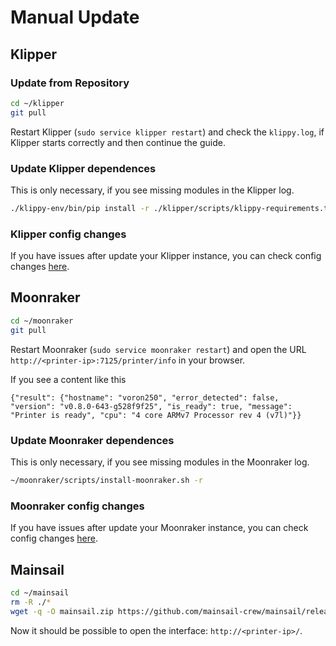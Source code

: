 # Manual Update

## Klipper

### Update from Repository <a href="#update-from-repository" id="update-from-repository"></a>

```bash
cd ~/klipper
git pull
```

Restart Klipper (`sudo service klipper restart`) and check the `klippy.log`, if Klipper starts correctly and then continue the guide.

### Update Klipper dependences

This is only necessary, if you see missing modules in the Klipper log.

```bash
./klippy-env/bin/pip install -r ./klipper/scripts/klippy-requirements.txt
```

### Klipper config changes <a href="#klipper-config-changes" id="klipper-config-changes"></a>

If you have issues after update your Klipper instance, you can check config changes [here](https://www.klipper3d.org/Config\_Changes.html).

## Moonraker

```bash
cd ~/moonraker
git pull
```

Restart Moonraker (`sudo service moonraker restart`) and open the URL `http://<printer-ip>:7125/printer/info` in your browser.

If you see a content like this

```
{"result": {"hostname": "voron250", "error_detected": false, "version": "v0.8.0-643-g528f9f25", "is_ready": true, "message": "Printer is ready", "cpu": "4 core ARMv7 Processor rev 4 (v7l)"}}
```

### &#x20;Update Moonraker dependences <a href="#update-moonraker-dependence" id="update-moonraker-dependence"></a>

This is only necessary, if you see missing modules in the Moonraker log.

```bash
~/moonraker/scripts/install-moonraker.sh -r
```

### &#x20;Moonraker config changes <a href="#moonraker-config-changes" id="moonraker-config-changes"></a>

If you have issues after update your Moonraker instance, you can check config changes [here](https://moonraker.readthedocs.io/en/latest/user\_changes/).

## Mainsail

```bash
cd ~/mainsail
rm -R ./*
wget -q -O mainsail.zip https://github.com/mainsail-crew/mainsail/releases/latest/download/mainsail.zip && unzip mainsail.zip && rm mainsail.zip
```

Now it should be possible to open the interface: `http://<printer-ip>/`.
